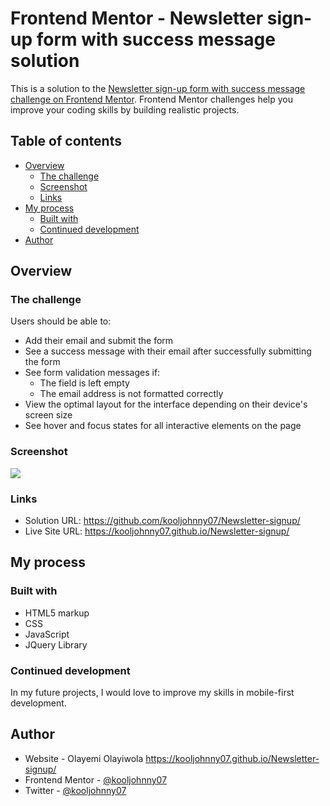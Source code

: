 # Frontend Mentor - Newsletter sign-up form with success message solution

This is a solution to the [Newsletter sign-up form with success message challenge on Frontend Mentor](https://www.frontendmentor.io/challenges/newsletter-signup-form-with-success-message-3FC1AZbNrv). Frontend Mentor challenges help you improve your coding skills by building realistic projects. 

## Table of contents

- [Overview](#overview)
  - [The challenge](#the-challenge)
  - [Screenshot](#screenshot)
  - [Links](#links)
- [My process](#my-process)
  - [Built with](#built-with)
  - [Continued development](#continued-development)
- [Author](#author)

## Overview

### The challenge

Users should be able to:

- Add their email and submit the form
- See a success message with their email after successfully submitting the form
- See form validation messages if:
  - The field is left empty
  - The email address is not formatted correctly
- View the optimal layout for the interface depending on their device's screen size
- See hover and focus states for all interactive elements on the page

### Screenshot

![](./screenshot.jpg)

### Links

- Solution URL: https://github.com/kooljohnny07/Newsletter-signup/
- Live Site URL: https://kooljohnny07.github.io/Newsletter-signup/

## My process

### Built with

- HTML5 markup
- CSS
- JavaScript
- JQuery Library


### Continued development

In my future projects, I would love to improve my skills in mobile-first development.


## Author

- Website - Olayemi Olayiwola  https://kooljohnny07.github.io/Newsletter-signup/
- Frontend Mentor - [@kooljohnny07](https://www.frontendmentor.io/profile/kooljohnny07)
- Twitter - [@kooljohnny07](https://www.twitter.com/kooljohnny07)

